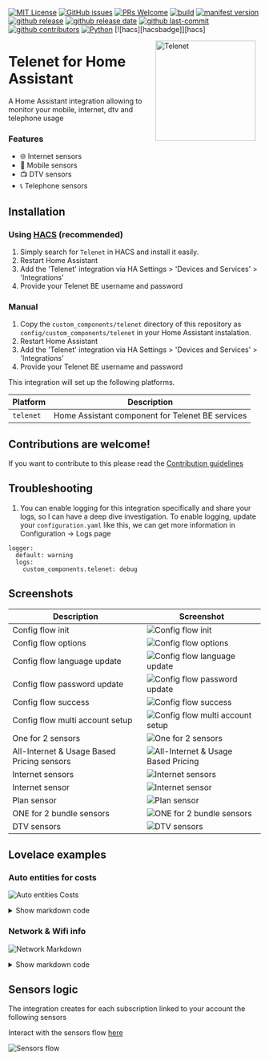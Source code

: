 <!-- [START BADGES] -->
<!-- Please keep comment here to allow auto update -->

[![MIT License](https://img.shields.io/github/license/geertmeersman/telenet)](https://github.com/geertmeersman/telenet/blob/master/LICENSE)
[![GitHub issues](https://img.shields.io/github/issues/geertmeersman/telenet)](https://github.com/geertmeersman/telenet/issues)
[![PRs Welcome](https://img.shields.io/badge/PRs-Welcome-brightgreen.svg)](https://github.com/geertmeersman/telenet/pulls)
[![build](https://img.shields.io/github/actions/workflow/status/geertmeersman/telenet/hacs.yml?branch=main&logo=github)](https://github.com/geertmeersman/telenet/actions/workflows/hacs.yml)
[![manifest version](https://img.shields.io/github/manifest-json/v/geertmeersman/telenet/master?filename=custom_components%2Ftelenet%2Fmanifest.json)](https://github.com/geertmeersman/telenet)
[![github release](https://img.shields.io/github/v/release/geertmeersman/telenet?logo=github)](https://github.com/geertmeersman/telenet/releases)
[![github release date](https://img.shields.io/github/release-date/geertmeersman/telenet)](https://github.com/geertmeersman/telenet/releases)
[![github last-commit](https://img.shields.io/github/last-commit/geertmeersman/telenet)](https://github.com/geertmeersman/telenet/commits)
[![github contributors](https://img.shields.io/github/contributors/geertmeersman/telenet)](https://github.com/geertmeersman/telenet/graphs/contributors)
[![Python](https://img.shields.io/badge/Python-FFD43B?logo=python)](https://github.com/geertmeersman/telenet/search?l=python)
[![hacs][hacsbadge]][hacs]

<!-- [END BADGES] -->

<img src="https://github.com/geertmeersman/telenet/raw/main/images/brand/logo.png"
     alt="Telenet"
     align="right"
     style="width: 200px;margin-right: 10px;" />

# Telenet for Home Assistant

A Home Assistant integration allowing to monitor your mobile, internet, dtv and telephone usage

### Features

-   🌐 Internet sensors
-   📱  Mobile sensors
-   📺 DTV sensors
-   📞 Telephone sensors

## Installation

### Using [HACS](https://hacs.xyz/) (recommended)

1. Simply search for `Telenet` in HACS and install it easily.
2. Restart Home Assistant
3. Add the 'Telenet' integration via HA Settings > 'Devices and Services' > 'Integrations'
4. Provide your Telenet BE username and password

### Manual

1. Copy the `custom_components/telenet` directory of this repository as `config/custom_components/telenet` in your Home Assistant instalation.
2. Restart Home Assistant
3. Add the 'Telenet' integration via HA Settings > 'Devices and Services' > 'Integrations'
4. Provide your Telenet BE username and password

This integration will set up the following platforms.

Platform | Description
-- | --
`telenet` | Home Assistant component for Telenet BE services

## Contributions are welcome! ##

If you want to contribute to this please read the [Contribution guidelines](CONTRIBUTING.md)


## Troubleshooting ##
1. You can enable logging for this integration specifically and share your logs, so I can have a deep dive investigation. To enable logging, update your `configuration.yaml` like this, we can get more information in Configuration -> Logs page
```
logger:
  default: warning
  logs:
    custom_components.telenet: debug
```

## Screenshots

| Description                                | Screenshot                                                                                                                             |
| ------------------------------------------ | -------------------------------------------------------------------------------------------------------------------------------------- |
| Config flow init                           | ![Config flow init](https://github.com/geertmeersman/telenet/raw/main/images/screenshots/config_flow.png)                              |
| Config flow options                        | ![Config flow options](https://github.com/geertmeersman/telenet/raw/main/images/screenshots/config_flow_options.png)                   |
| Config flow language update                | ![Config flow language update](https://github.com/geertmeersman/telenet/raw/main/images/screenshots/config_flow_language.png)          |
| Config flow password update                | ![Config flow password update](https://github.com/geertmeersman/telenet/raw/main/images/screenshots/config_flow_password.png)          |
| Config flow success                        | ![Config flow success](https://github.com/geertmeersman/telenet/raw/main/images/screenshots/config_flow_success.png)                   |
| Config flow multi account setup            | ![Config flow multi account setup](https://github.com/geertmeersman/telenet/raw/main/images/screenshots/config_flow_multi_account.png) |
| One for 2 sensors                          | ![One for 2 sensors](https://github.com/geertmeersman/telenet/raw/main/images/screenshots/onefor2.png)                                 |
| All-Internet & Usage Based Pricing sensors | ![All-Internet & Usage Based Pricing](https://github.com/geertmeersman/telenet/raw/main/images/screenshots/all_internet_pvv.png)       |
| Internet sensors                           | ![Internet sensors](https://github.com/geertmeersman/telenet/raw/main/images/screenshots/internet_sensors.png)                         |
| Internet sensor                            | ![Internet sensor](https://github.com/geertmeersman/telenet/raw/main/images/screenshots/internet_sensor.png)                           |
| Plan sensor                                | ![Plan sensor](https://github.com/geertmeersman/telenet/raw/main/images/screenshots/plan_sensor.png)                                   |
| ONE for 2 bundle sensors                   | ![ONE for 2 bundle sensors](https://github.com/geertmeersman/telenet/raw/main/images/screenshots/bundle_sensors.png)                   |
| DTV sensors                                | ![DTV sensors](https://github.com/geertmeersman/telenet/raw/main/images/screenshots/dtv_sensors.png)                                   |

## Lovelace examples

### Auto entities for costs

![Auto entities Costs](https://github.com/geertmeersman/telenet/raw/main/images/screenshots/auto_entities_costs.png)

<details><summary>Show markdown code</summary>

```
type: custom:auto-entities
card:
  type: entities
  title: Telenet kosten
filter:
  include:
    - entity_id: sensor.telenet*
      attributes:
        icon: mdi:currency-eur

```

</details>

### Network & Wifi info

![Network Markdown](https://github.com/geertmeersman/telenet/raw/main/images/screenshots/network_markdown.png)

<details><summary>Show markdown code</summary>

**Replace &lt;identifier&gt; by your Telenet identifier and &lt;customer_id&gt; by your Telenet account ID**

```
type: markdown
content: >
  ## <img
  src="https://github.com/geertmeersman/telenet/blob/main/images/brand/icon.png?raw=true"
  width="25"/>&nbsp;&nbsp;Telenet <identifier>

  ## <img src="https://github.com/geertmeersman/telenet/blob/main/images/brand/icon.png?raw=true" width="25"/>&nbsp;&nbsp;Telenet <identifier>
  ## Modem info
  | | |
  |----:|----:|
  |**Type**|{{state_attr("sensor.telenet_<customer_id>_<identifier>_internet_network","modemType")}}|
  |**Model**|{{state_attr("sensor.telenet_<customer_id>_<identifier>_internet_network","model")}}|
  |**Last seen**|{{state_attr("sensor.telenet_<customer_id>_<identifier>_internet_network","lastSeen")}}|
  |**Last seen light**|{{state_attr("sensor.telenet_<customer_id>_<identifier>_internet_network","lastSeenLight")}}|
  |**Public IP Adress**|{{state_attr("sensor.telenet_<customer_id>_<identifier>_internet_network","ipAddressInfos")[0].ipAddress}}|

  ## Network clients
  |Name|IP|Interface|Vendor
  |----:|----:|----:|----:|{% for item in state_attr("sensor.telenet_<customer_id>_<identifier>_internet_network","clients") %}
  {%if "name" in item %}{{item["name"]}}{% else %}|{%-endif %}|{%for ip in item["ipAddressInfos"] %}{%if ip["ipType"] == "IPv4" %}{{ip["ipAddress"]}}{%-endif %}
  {%-endfor %}|{{item["connectedInterface"]}}|{{item["vendor"]}}{%-endfor %}

  ## Wifi Settings
  |||
  |----:|----:|
  |**Wireless enabled**|{{state_attr("sensor.telenet_<customer_id>_<identifier>_internet_wifi","wirelessEnabled")}}|
  |**HomeSpot enabled**|{{state_attr("sensor.telenet_<customer_id>_<identifier>_internet_wifi","homeSpotEnabled")}}|
  |**Wps enabled**|{{state_attr("sensor.telenet_<customer_id>_<identifier>_internet_wifi","wifiWpsEnabled")}}|
```

</details>

## Sensors logic

The integration creates for each subscription linked to your account the following sensors

Interact with the sensors flow [here](https://github.com/geertmeersman/telenet/blob/main/documentation/SENSORS_LOGIC.md)

![Sensors flow](https://github.com/geertmeersman/telenet/raw/main/images/documentation/sensor_logic.png)

